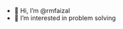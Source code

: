 - 👋 Hi, I’m @rmfaizal
- 👀 I’m interested in problem solving

<!---
rmfaizal/rmfaizal is a ✨ special ✨ repository because its `README.md` (this file) appears on your GitHub profile.
You can click the Preview link to take a look at your changes.
--->
